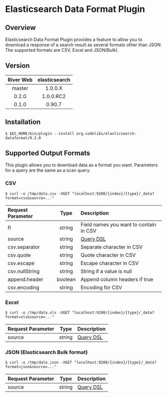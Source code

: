 Elasticsearch Data Format Plugin
========================

## Overview

Elasticsearch Data Format Plugin provides a feature to allow you to download a response of a search result as several formats other than JSON.
The supported formats are CSV, Excel and JSON(Bulk).

## Version

| River Web | elasticsearch |
|:---------:|:-------------:|
| master    | 1.0.0.X       |
| 0.2.0     | 1.0.0.RC2     |
| 0.1.0     | 0.90.7        |

## Installation

    $ $ES_HOME/bin/plugin --install org.codelibs/elasticsearch-dataformat/0.2.0

## Supported Output Formats

This plugin allows you to download data as a format you want.
Parameters for a query are the same as a scan query.

### CSV

    $ curl -o /tmp/data.csv -XGET "localhost:9200/{index}/{type}/_data?format=csv&source=..."

| Request Parameter | Type    | Description |
|:------------------|:-------:|:------------|
| fl                | string  | Field names you want to contain in CSV |
| source            | string  | [Query DSL](http://www.elasticsearch.org/guide/en/elasticsearch/reference/current/query-dsl.html) |
| csv.separator     | string  | Separate character in CSV |
| csv.quote         | string  | Quote character in CSV|
| csv.escape        | string  | Escape character in CSV |
| csv.nullString    | string  | String if a value is null |
| append.header     | boolean | Append column headers if true |
| csv.encoding      | string  | Encoding for CSV |

### Excel

    $ curl -o /tmp/data.xls -XGET "localhost:9200/{index}/{type}/_data?format=xls&source=..."

| Request Parameter | Type    | Description |
|:------------------|:-------:|:------------|
| source            | string  | [Query DSL](http://www.elasticsearch.org/guide/en/elasticsearch/reference/current/query-dsl.html) |

### JSON (Elasticsearch Bulk format)

    $ curl -o /tmp/data.json -XGET "localhost:9200/{index}/{type}/_data?format=json&source=..."

| Request Parameter | Type    | Description |
|:------------------|:-------:|:------------|
| source            | string  | [Query DSL](http://www.elasticsearch.org/guide/en/elasticsearch/reference/current/query-dsl.html) |

